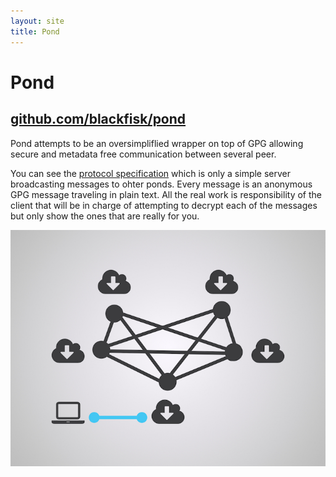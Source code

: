 ```yaml
---
layout: site
title: Pond
---
```


# Pond

## [github.com/blackfisk/pond](github.com/blackfisk/pond)

Pond attempts to be an oversimpliflied wrapper on top of GPG allowing secure and metadata free communication between several peer.

You can see the [protocol specification](/pond/spec) which is only a simple
server broadcasting messages to ohter ponds.
Every message is an anonymous GPG message traveling in plain text. All the real
work is responsibility of the client that will be in charge of attempting to
decrypt each of the messages but only show the ones that are really for you.

![](/img/pond.jpg)
